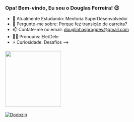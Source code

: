 ### Opa! Bem-vindo, Eu sou o Douglas Ferreira! 😍

- 🌱 Atualmente Estudando: Mentoria SuperDesenvolvedor
- 💬 Pergunte-me sobre: Porque fez transição de carreira?
- 📫 Contate-me no email: douglinhasprogdev@gmail.com
- 🎃🦁 Pronouns: Ele/Dele
- ⚡ Curiosidade: Desafios
-->
  
<div>
  <a href="hrrps://beacons.ai/DouglinhasFerreira">
  <img height="180cm" src="https://github-readme-starts.vercel.app/api?username=DouglinhasFerreira&show_icons=true&theme=dracula&include_all_comits=true&count_private=true"/>
</div>


<div style="display: inline_block"><br>
  <img allgn="right" alt="Dodozin" src="https://cdn.discordapp.com/attachments/1229078372882055262/1229082916819042436/Untitled_Made_with_FlexClip.gif?ex=662e63aa&is=661beeaa&hm=b00ac04b9b4483c6e5642bb15b9b40e4e91ef4e705684ef8e09621f026e3a216&">
</div>
